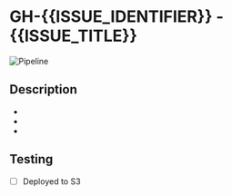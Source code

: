 # GH-{{ISSUE_IDENTIFIER}} - {{ISSUE_TITLE}}

![Pipeline](https://github.com/gavanlamb/gavanlamb.github.io/actions/workflows/preview.yml/badge.svg?event=pull_request&branch={{BRANCH_NAME}})

## Description
*
*
*

## Testing
- [ ] Deployed to S3